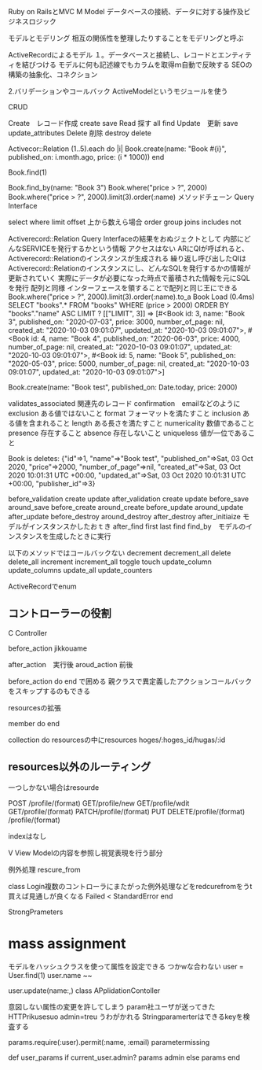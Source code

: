 Ruby on RailsとMVC
M Model
データベースの接続、データに対する操作及ビジネスロジック

モデルとモデリング
相互の関係性を整理したりすることをモデリングと呼ぶ

ActiveRecordによるモデル
１。データベースと接続し、レコードとエンティティを結びつける
モデルに何も記述線でもカラムを取得ｍ自動で反映する
SEOの構築の抽象化、コネクション

2.バリデーションやコールバック
ActiveModelというモジュールを使う

CRUD

Create　レコード作成 create save
Read 探す all find
Update　更新 save update_attributes
Delete 削除 destroy delete

Activecor::Relation
(1..5).each do |i|
Book.create(name: "Book #{i}", published_on: i.month.ago, price: (i * 1000))
end

Book.find(1)

Book.find_by(name: "Book 3")
Book.where("price > ?", 2000)
Book.where("price > ?", 2000).limit(3).order(:name)
メソッドチェーン
Query Interface


select
where
limit
offset 上から数えら場合
order
group
joins
includes
not

Activerecord::Relation
Query Interfaceの結果をおぬジェクトとして
内部にどんなSERVICEを発行するかという情報
アクセスはない
ARにQIが呼ばれると、Activerecord::Relationのインスタンスが生成される
繰り返し呼び出したQIはActiverecord::Relationのインスタンスにし、どんなSQLを発行するかの情報が更新されていく
実際にデータが必要になった時点で蓄積された情報を元にSQLを発行
配列と同様
インターフェースを領することで配列と同じ王にできる
 Book.where("price > ?", 2000).limit(3).order(:name).to_a
  Book Load (0.4ms)  SELECT "books".* FROM "books" WHERE (price > 2000) ORDER BY "books"."name" ASC LIMIT ?  [["LIMIT", 3]]
=> [#<Book id: 3, name: "Book 3", published_on: "2020-07-03", price: 3000, number_of_page: nil, created_at: "2020-10-03 09:01:07", updated_at: "2020-10-03 09:01:07">, #<Book id: 4, name: "Book 4", published_on: "2020-06-03", price: 4000, number_of_page: nil, created_at: "2020-10-03 09:01:07", updated_at: "2020-10-03 09:01:07">, #<Book id: 5, name: "Book 5", published_on: "2020-05-03", price: 5000, number_of_page: nil, created_at: "2020-10-03 09:01:07", updated_at: "2020-10-03 09:01:07">]

Book.create(name: "Book test", published_on: Date.today, price: 2000)

validates_associated 関連先のレコード
confirmation　emailなどのように
exclusion ある値ではないこと
format フォーマットを満たすこと
inclusion ある値を含まれること
length ある長さを満たすこと
numericality 数値であること
presence 存在すること
absence 存在しないこと
uniqueless 値が一位であること

Book is deletes: {"id"=>1, "name"=>"Book test", "published_on"=>Sat, 03 Oct 2020, "price"=>2000, "number_of_page"=>nil, "created_at"=>Sat, 03 Oct 2020 10:01:31 UTC +00:00, "updated_at"=>Sat, 03 Oct 2020 10:01:31 UTC +00:00, "publisher_id"=>3}

before_validation create update
after_validation create update
before_save
around_save
before_create
around_create
before_update
around_update
after_update
before_destroy
around_destroy
after_destroy
after_initiaize モデルがインスタンスかしたおｔき
after_find first last find find_by　モデルのインスタンスを生成したときに実行

以下のメソッドではコールバックない
decrement
decrement_all
delete
delete_all
increment
increment_all
toggle
touch
update_column
update_columns
update_all
update_counters

ActiveRecordでenum

## コントローラーの役割
C Controller

before_action jikkouame

after_action　実行後
aroud_action 前後

before_action do end で囲める
親クラスで異定義したアクションコールバックをスキップするのもできる

resourcesの拡張

member do
end

collection
do
resourcesの中にresources
hoges/:hoges_id/hugas/:id

## resources以外のルーティング
一つしかない場合はresourde

POST /profile/(format)
GET/profile/new
GET/profile/wdit
GET/profile/(format)
PATCH/profile/(format)
PUT DELETE/profile/(format)
/profile/(format)

indexはなし

V View
Modelの内容を参照し視覚表現を行う部分

例外処理
rescure_from

class Login複数のコントローラにまたがった例外処理などをredcurefromをうt買えば見通しが良くなる
Failed < StandardError
end

StrongPrameters
# mass assignment
モデルをハッシュクラスを使って属性を設定できる
つかwな合わない
user = User.find(1)
user.name ~~

user.update(name:,)
class APplidationContoller

意図しない属性の変更を許してしまう
param社ユーザが送ってきたHTTPrikusesuo
admin=treu
うわがかれる
Stringparamerterはできるkeyを検査する

params.require(:user).permit(:name, :email)
parametermissing

def user_params
if current_user.admin?
params admin
else
params
end

